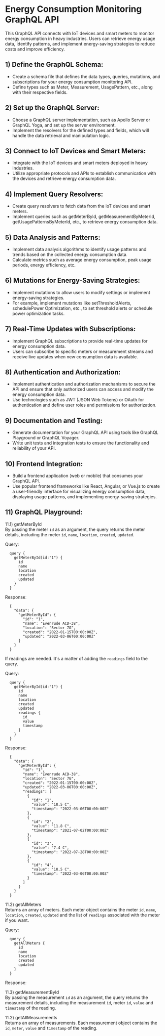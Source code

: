 # Energy Consumption Monitoring GraphQL API

This GraphQL API connects with IoT devices and smart meters to monitor energy consumption in heavy industries. Users can retrieve energy usage data, identify patterns, and implement energy-saving strategies to reduce costs and improve efficiency.

## 1) Define the GraphQL Schema:

* Create a schema file that defines the data types, queries, mutations, and subscriptions for your energy consumption monitoring API.
* Define types such as Meter, Measurement, UsagePattern, etc., along with their respective fields.

## 2) Set up the GraphQL Server:

* Choose a GraphQL server implementation, such as Apollo Server or GraphQL Yoga, and set up the server environment.
* Implement the resolvers for the defined types and fields, which will handle the data retrieval and manipulation logic.

## 3) Connect to IoT Devices and Smart Meters:

* Integrate with the IoT devices and smart meters deployed in heavy industries.
* Utilize appropriate protocols and APIs to establish communication with the devices and retrieve energy consumption data.

## 4) Implement Query Resolvers:

* Create query resolvers to fetch data from the IoT devices and smart meters.
* Implement queries such as getMeterById, getMeasurementByMeterId, getUsagePatternsByMeterId, etc., to retrieve energy consumption data.

## 5) Data Analysis and Patterns:

* Implement data analysis algorithms to identify usage patterns and trends based on the collected energy consumption data.
* Calculate metrics such as average energy consumption, peak usage periods, energy efficiency, etc.

## 6) Mutations for Energy-Saving Strategies:

* Implement mutations to allow users to modify settings or implement energy-saving strategies.
* For example, implement mutations like setThresholdAlerts, schedulePower Optimization, etc., to set threshold alerts or schedule power optimization tasks.

## 7) Real-Time Updates with Subscriptions:

* Implement GraphQL subscriptions to provide real-time updates for energy consumption data.
* Users can subscribe to specific meters or measurement streams and receive live updates when new consumption data is available.

## 8) Authentication and Authorization:

* Implement authentication and authorization mechanisms to secure the API and ensure that only authorized users can access and modify the energy consumption data.
* Use technologies such as JWT (JSON Web Tokens) or OAuth for authentication and define user roles and permissions for authorization.

## 9) Documentation and Testing:

* Generate documentation for your GraphQL API using tools like GraphQL Playground or GraphQL Voyager.
* Write unit tests and integration tests to ensure the functionality and reliability of your API.

## 10) Frontend Integration:

* Build a frontend application (web or mobile) that consumes your GraphQL API.
* Use popular frontend frameworks like React, Angular, or Vue.js to create a user-friendly interface for visualizing energy consumption data, displaying usage patterns, and implementing energy-saving strategies.

## 11) GraphQL Playground:

11.1) getMeterById<br>
By passing the meter `id` as an argument, the query returns the meter details, including the meter `id`, `name`, `location`, `created`, `updated`.

Query:

```
  query {
    getMeterById(id:"1") {
      id
      name
      location
      created
      updated
    }
  }
```
Response:

```
  {
    "data": {
      "getMeterById": {
        "id": "1",
        "name": "Evenrude ACD-38",
        "location": "Sector 7G",
        "created": "2022-01-15T00:00:00Z",
        "updated": "2022-03-06T00:00:00Z"
      }
    }
  }
```

If readings are needed. It's a matter of adding the `readings` field to the query.

Query:

```
  query {
    getMeterById(id:"1") {
      id
      name
      location
      created
      updated
      readings {
        id
        value
        timestamp
      }
    }
  }
```
Response:

```
  {
    "data": {
      "getMeterById": {
        "id": "1",
        "name": "Evenrude ACD-38",
        "location": "Sector 7G",
        "created": "2022-01-15T00:00:00Z",
        "updated": "2022-03-06T00:00:00Z",
        "readings": [
          {
            "id": "1",
            "value": "10.5 C",
            "timestamp": "2022-03-06T00:00:00Z"
          },
          {
            "id": "2",
            "value": "11.8 C",
            "timestamp": "2021-07-02T00:00:00Z"
          },
          {
            "id": "3",
            "value": "7.4 C",
            "timestamp": "2022-07-28T00:00:00Z"
          },
          {
            "id": "4",
            "value": "10.5 C",
            "timestamp": "2022-03-06T00:00:00Z"
          }
        ]
      }
    }
  }
```

11.2) getAllMeters<br>
Returns an array of meters. Each meter object contains the meter `id`, `name`, `location`, `created`, `updated` and the list of `readings` associated with the meter if you want.

Query:

```
  query {
    getAllMeters {
      id
      name
      location
      created
      updated
    }
  }
```

Response:



11.3) getMeasurementById<br>
By passing the measurement `id` as an argument, the query returns the measurement details, including the measurement `id`, meter `id`, `value` and `timestamp` of the reading.



11.2) getAllMeasurements<br>
Returns an array of measurements. Each measurement object contains the `id`, `meter`, `value` and `timestamp` of the reading.



